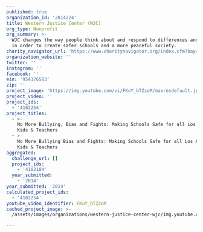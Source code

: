 ```yaml
---
published: true
organization_id: '2014224'
title: Western Justice Center (WJC)
org_type: Nonprofit
org_summary: >-
  WJC changes the way people think about and respond to differences and conflict
  in order to create safer schools and a more peaceful society.
charity_navigator_url: 'https://www.charitynavigator.org/index.cfm?bay=search.profile&ein=954176583'
organization_website: ''
twitter: ''
instagram: ''
facebook: ''
ein: '954176583'
zip: ''
project_image: 'https://img.youtube.com/vi/FKuY_bTZzoM/maxresdefault.jpg'
project_video: ''
project_ids:
  - '4102254'
project_titles:
  - >-
    No More Bullying, Bias and Fights: Making Schools Safe for all Los Angeles
    Kids & Teachers
  - >-
    No More Bullying Bias and Fights: Making Schools Safe for all Los Angeles
    Kids & Teachers
aggregated:
  challenge_url: []
  project_ids:
    - '4102184'
  year_submitted:
    - '2014'
year_submitted: '2014'
calculated_project_ids:
  - '4102254'
youtube_video_identifier: FKuY_bTZzoM
cached_project_image: >-
  /assets/images/organizations/western-justice-center-wjc/img.youtube.com/vi/FKuY_bTZzoM/maxresdefault.jpg

---
```

